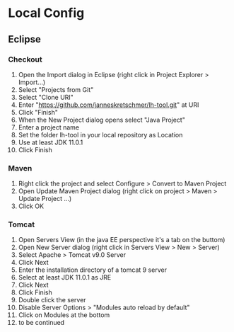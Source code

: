 # Local Config
## Eclipse
### Checkout
1. Open the Import dialog in Eclipse (right click in Project Explorer > Import...)
2. Select "Projects from Git"
3. Select "Clone URI"
4. Enter "https://github.com/janneskretschmer/lh-tool.git" at URI
5. Click "Finish"
6. When the New Project dialog opens select "Java Project"
7. Enter a project name
8. Set the folder lh-tool in your local repository as Location
9. Use at least JDK 11.0.1
10. Click Finish

### Maven
1. Right click the project and select Configure > Convert to Maven Project
2. Open Update Maven Project dialog (right click on project > Maven > Update Project ...)
3. Click OK

### Tomcat
1. Open Servers View (in the java EE perspective it's a tab on the buttom)
2. Open New Server dialog (right click in Servers View > New > Server)
3. Select Apache > Tomcat v9.0 Server
4. Click Next
5. Enter the installation directory of a tomcat 9 server
6. Select at least JDK 11.0.1 as JRE
7. Click Next
8. Click Finish
9. Double click the server
10. Disable Server Options > "Modules auto reload by default"
11. Click on Modules at the bottom
12. to be continued
